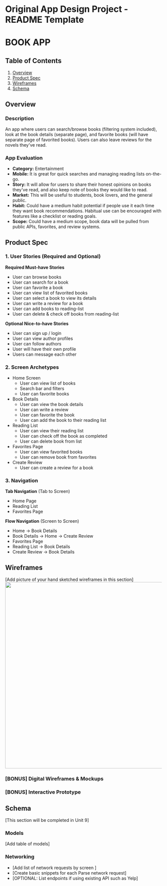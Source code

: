 Original App Design Project - README Template
===

# BOOK APP

## Table of Contents

1. [Overview](#Overview)
2. [Product Spec](#Product-Spec)
3. [Wireframes](#Wireframes)
4. [Schema](#Schema)

## Overview

### Description

An app where users can search/browse books (filtering system included), look at the book details (separate page), and favorite books (will have separate page of favorited books). Users can also leave reviews for the novels they've read.

### App Evaluation

- **Category:** Entertainment
- **Mobile:** It is great for quick searches and managing reading lists on-the-go.
- **Story:** It will allow for users to share their honest opinions on books they've read, and also keep note of books they would like to read.
- **Market:** This will be useful to students, book lovers, and the general public. 
- **Habit:** Could have a medium habit potential if people use it each time they want book recommendations. Habitual use can be encouraged with features like a checklist or reading goals.
- **Scope:** Could have a medium scope, book data will be pulled from public APIs, favorites, and review systems.

## Product Spec

### 1. User Stories (Required and Optional)

**Required Must-have Stories**

* User can browse books
* User can search for a book
* User can favorite a book
* User can view list of favorited books
* User can select a book to view its details
* User can write a review for a book
* User can add books to reading-list
* User can delete & check off books from reading-list

**Optional Nice-to-have Stories**

* User can sign up / login
* User can view author profiles
* User can follow authors
* User will have their own profile
* Users can message each other

### 2. Screen Archetypes

- Home Screen
    - User can view list of books
    - Search bar and filters
    - User can favorite books
- Book Details
    - User can view the book details
    - User can write a review
    - User can favorite the book
    - User can add the book to their reading list
- Reading List
    - User can view their reading list
    - User can check off the book as completed
    - User can delete book from list
- Favorites Page
    - User can view favorited books
    - User can remove book from favorites
- Create Review
   - User can create a review for a book

### 3. Navigation

**Tab Navigation** (Tab to Screen)

* Home Page
* Reading List
* Favorites Page

**Flow Navigation** (Screen to Screen)

- Home
    -> Book Details
- Book Details
    -> Home
    -> Create Review
- Favorites Page
- Reading List
    -> Book Details
- Create Review
    -> Book Details

## Wireframes

[Add picture of your hand sketched wireframes in this section]
<img src="YOUR_WIREFRAME_IMAGE_URL" width=600>

### [BONUS] Digital Wireframes & Mockups

### [BONUS] Interactive Prototype

## Schema 

[This section will be completed in Unit 9]

### Models

[Add table of models]

### Networking

- [Add list of network requests by screen ]
- [Create basic snippets for each Parse network request]
- [OPTIONAL: List endpoints if using existing API such as Yelp]
